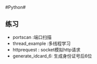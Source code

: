 #Python#
## 练习 ##
- portscan :端口扫描
- thread_example :多线程学习
- httprequest : socket模拟http请求
- generate_idcard_6:  生成身份证号后6位
